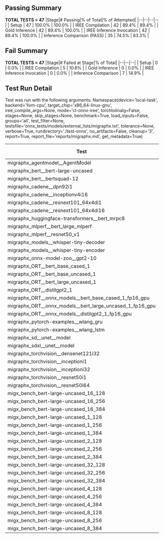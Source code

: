 ## Passing Summary

**TOTAL TESTS = 47**
|Stage|# Passing|% of Total|% of Attempted|
|--|--|--|--|
| Setup | 47 | 100.0% | 100.0% |
| IREE Compilation | 42 | 89.4% | 89.4% |
| Gold Inference | 42 | 89.4% | 100.0% |
| IREE Inference Invocation | 42 | 89.4% | 100.0% |
| Inference Comparison (PASS) | 35 | 74.5% | 83.3% |
## Fail Summary

**TOTAL TESTS = 47**
|Stage|# Failed at Stage|% of Total|
|--|--|--|
| Setup | 0 | 0.0% |
| IREE Compilation | 5 | 10.6% |
| Gold Inference | 0 | 0.0% |
| IREE Inference Invocation | 0 | 0.0% |
| Inference Comparison | 7 | 14.9% |
## Test Run Detail
Test was run with the following arguments:
Namespace(device='local-task', backend='llvm-cpu', target_chip='x86_64-linux-gnu', iree_compile_args=None, mode='cl-onnx-iree', torchtolinalg=False, stages=None, skip_stages=None, benchmark=True, load_inputs=False, groups='all', test_filter=None, testsfile='onnx_tests/models/external_lists/migraphx.txt', tolerance=None, verbose=True, rundirectory='./test-onnx', no_artifacts=False, cleanup='3', report=True, report_file='reports/migraphx.md', get_metadata=True)

| Test | Exit Status | Mean Benchmark Time (ms) | Notes |
|--|--|--|--|
| migraphx_agentmodel__AgentModel | compilation | None | |
| migraphx_bert__bert-large-uncased | PASS | 384.36650453756255 | |
| migraphx_bert__bertsquad-12 | PASS | 90.28925436238445 | |
| migraphx_cadene__dpn92i1 | PASS | 179.5863445020384 | |
| migraphx_cadene__inceptionv4i16 | PASS | 6798.98042914768 | |
| migraphx_cadene__resnext101_64x4di1 | PASS | 335.81056259572506 | |
| migraphx_cadene__resnext101_64x4di16 | compilation | None | |
| migraphx_huggingface-transformers__bert_mrpc8 | PASS | 447.32702523469925 | |
| migraphx_mlperf__bert_large_mlperf | Numerics | 484.5266869912545 | |
| migraphx_mlperf__resnet50_v1 | PASS | 100.03326311707497 | |
| migraphx_models__whisper-tiny-decoder | PASS | 34.61983509248856 | |
| migraphx_models__whisper-tiny-encoder | Numerics | 182.94824721912542 | |
| migraphx_onnx-model-zoo__gpt2-10 | compilation | None | |
| migraphx_ORT__bert_base_cased_1 | PASS | 90.24886406647663 | |
| migraphx_ORT__bert_base_uncased_1 | PASS | 91.05156042746133 | |
| migraphx_ORT__bert_large_uncased_1 | PASS | 283.12305578341085 | |
| migraphx_ORT__distilgpt2_1 | PASS | 30.805635428617865 | |
| migraphx_ORT__onnx_models__bert_base_cased_1_fp16_gpu | Numerics | 84.03845524622334 | |
| migraphx_ORT__onnx_models__bert_large_uncased_1_fp16_gpu | Numerics | 253.52996277312434 | |
| migraphx_ORT__onnx_models__distilgpt2_1_fp16_gpu | Numerics | 58.08263878319778 | |
| migraphx_pytorch-examples__wlang_gru | PASS | 73.75186053967033 | |
| migraphx_pytorch-examples__wlang_lstm | PASS | 40.59001236843566 | |
| migraphx_sd__unet__model | compilation | None | |
| migraphx_sdxl__unet__model | compilation | None | |
| migraphx_torchvision__densenet121i32 | PASS | 1326.3217229396105 | |
| migraphx_torchvision__inceptioni1 | PASS | 236.1918460163805 | |
| migraphx_torchvision__inceptioni32 | PASS | 6608.937112614512 | |
| migraphx_torchvision__resnet50i1 | PASS | 91.33796624484516 | |
| migraphx_torchvision__resnet50i64 | PASS | 6100.310257946451 | |
| migx_bench_bert-large-uncased_16_128 | PASS | 2559.2035334557295 | |
| migx_bench_bert-large-uncased_16_256 | PASS | 4056.543222938975 | |
| migx_bench_bert-large-uncased_16_384 | Numerics | 6011.246712878346 | |
| migx_bench_bert-large-uncased_1_128 | PASS | 169.05358516507678 | |
| migx_bench_bert-large-uncased_1_256 | PASS | 274.2719839637478 | |
| migx_bench_bert-large-uncased_1_384 | PASS | 394.7380244111021 | |
| migx_bench_bert-large-uncased_2_128 | PASS | 395.0192689274748 | |
| migx_bench_bert-large-uncased_2_256 | PASS | 649.3724764635165 | |
| migx_bench_bert-large-uncased_2_384 | PASS | 978.3330236872038 | |
| migx_bench_bert-large-uncased_32_128 | PASS | 5242.666264375051 | |
| migx_bench_bert-large-uncased_32_256 | PASS | 8985.549971461296 | |
| migx_bench_bert-large-uncased_32_384 | Numerics | 12320.326822499434 | |
| migx_bench_bert-large-uncased_4_128 | PASS | 737.4805708726248 | |
| migx_bench_bert-large-uncased_4_256 | PASS | 1198.6713235576947 | |
| migx_bench_bert-large-uncased_4_384 | PASS | 1770.8801844467719 | |
| migx_bench_bert-large-uncased_8_128 | PASS | 1779.0931692967813 | |
| migx_bench_bert-large-uncased_8_256 | PASS | 2325.734918316205 | |
| migx_bench_bert-large-uncased_8_384 | PASS | 3034.202483172218 | |
